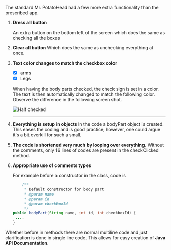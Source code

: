 The standard Mr. PotatoHead had a few more extra functionality than the prescribed app. 



1. **Dress all button**

   An extra button on the bottom left of the screen which does the same as checking all the boxes

2. **Clear all button**
   Which does the same as unchecking everything at once. 

3. **Text color changes to match the checkbox color**

   - [x] arms
   - [x] Legs

   When having the body parts checked, the check sign is set in a color. The text is then automatically changed to match the following color. Observe the difference in the following screen shot. 

   ![Half checked](https://github.com/artix15/Mr.-PotatoHead/blob/master/doc/vertical%20-%20few%20selected.png)

   ________________________________

4. **Everything is setup in objects**
   In the code a bodyPart object is created. This eases the coding and is good practice; however, one could argue it's a bit overkill for such a small. 

5. **The code is shortened very much by looping over everything.**
   Without the comments, only 16 lines of codes are present in the checkClicked method.

6. **Appropriate use of comments types**

   For example before a constructor in the class, code is

   ```java
       /**
        * Default constructor for body part
        * @param name
        * @param id
        * @param checkboxId
        */
   public bodyPart(String name, int id, int checkboxId) {
    ....   
   }
   ```

Whether before in methods there are normal multiline code and just clarification is done in single line code. This allows for easy creation of **Java API Documentation**. 



